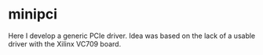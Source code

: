 # minipci
Here I develop a generic PCIe driver. Idea was based on the lack of a usable driver with the Xilinx VC709 board.
